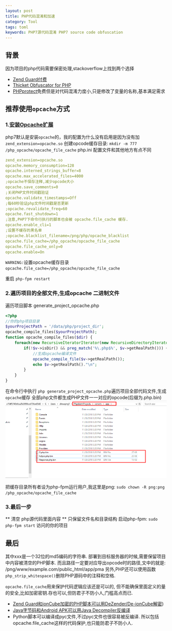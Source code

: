 ```yaml
---
layout: post
title: PHP代码混淆和加速
category: Tool
tags: toml
keywords: PHP7源代码混淆 PHP7 source code obfuscation
---
```


## 背景
因为项目的php代码需要保密处理,stackoverflow上找到两个选择
- [Zend Guard付费](http://www.zend.com/en/products/guard/)
- [Thicket Obfuscator for PHP](http://www.semdesigns.com/products/obfuscators/PHPObfuscator.html)
- [PHPprotect](http://www.phpprotect.info/)免费但是对代码混淆力度小,只是修改了变量的名称,基本满足需求

## 推荐使用`opcache`方式

### 1.[安装Opcache扩展](https://www.phpsong.com/1806.html)
php7默认是安装`opcache`的，我的配置为什么没有启用是因为没有加
`zend_extension=opcache.so`
创建opcode缓存目录:
`mkdir -m 777 /php_opcache/opcache_file_cache`
php.ini 配置文件和其他地方有点不同
```yaml
zend_extension=opcache.so
opcache.memory_consumption=128
opcache.interned_strings_buffer=8
opcache.max_accelerated_files=4000
;opcache不保存注释,减少opcode大小
opcache.save_comments=0
;关闭PHP文件时间戳验证
opcache.validate_timestamps=Off
;每60秒验证php文件时间戳是否更新
;opcache.revalidate_freq=60
opcache.fast_shutdown=1
;注意,PHP7下命令行执行的脚本也会被 opcache.file_cache 缓存.
opcache.enable_cli=1
;设置不缓存的黑名单
;opcache.blacklist_filename=/png/php/opcache_blacklist
opcache.file_cache=/php_opcache/opcache_file_cache
opcache.file_cache_only=0
opcache.enable=On
```

`WARNING:`设置opcache缓存目录`opcache.file_cache=/php_opcache/opcache_file_cache`

重启 `php-fpm restart`

### 2.遍历项目的全部文件,生成opcache 二进制文件
遍历项目脚本
generate_project_opcache.php 
```php
<?php
//你的php项目目录
$yourProjectPath = '/data/php/project_dir';
opcache_compile_files($yourProjectPath);
function opcache_compile_files($dir) {
	foreach(new RecursiveIteratorIterator(new RecursiveDirectoryIterator($dir)) as $v) {
		if(!$v->isDir() && preg_match('%\.php$%', $v->getRealPath())) {
		    //生成opcache编译文件
			opcache_compile_file($v->getRealPath());
			echo $v->getRealPath()."\n";
		}
	}
}
```
在命令行中执行 `php generate_project_opcache.php`遍历项目全部代码文件,生成`opcache`缓存
全部php文件都生成PHP文件一一对应的opcode(后缀为.php.bin)
![](/assets/image/php_opcache.jpg)

把缓存目录所有者设为php-fpm运行用户,我这里是png:
`sudo chown -R png:png /php_opcache/opcache_file_cache`
### 3.最后一步
** 清空 php源代码里面内容 ** 只保留文件名和目录结构
启动php-fpm:
`sudo php-fpm start`
访问的你的项目

## 最后
其中xxx是一个32位的md5编码的字符串.
部署到目标服务器的时候,需要保留项目中内容被清空的PHP脚本.
而且路径一定要对应导出opcode时的路径,文中的就是:
/png/www/example.com/public_html/app/pma
另外,PHP还可以使用函数`php_strip_whitespace()`删除PHP源码中的注释和空格.

`opcache.file_cache`用来保护代码逻辑应该还是可以的,
但不能确保里面定义的量的安全,比如加密密钥.存也可以,但防君子不防小人,门槛高点而已.

- [Zend Guard和ionCube加密的PHP脚本可以用DeZender/De-ionCube解密](http://dezender.net/))
- [Java字节码和Android APK可以用Java Decompiler反编译](http://jd.benow.ca/)
- Python脚本可以编译成pyc文件,不过pyc文件也很容易被反编译.
所以包括opcache.file_cache这样的代码保护,也只能防君子不防小人.